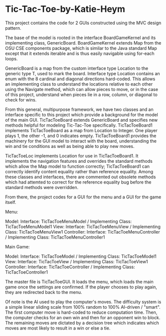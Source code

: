 # Tic-Tac-Toe-by-Katie-Heym

This project contains the code for 2 GUIs constructed using the MVC design pattern. 

The base of the model is rooted in the interface BoardGameKernel and its implementing class, GenericBoard. BoardGameKernel extends Map from the OSU CSE components package, which is similar to the Java standard Map except that it extends iterable and is thus easily navigable using for-each loops.

GenericBoard is a map from the custom interface type Location to the generic type T, used to mark the board. Interface type Location contains an enum with the 8 cardinal and diagonal directions hard-coded. This allows an implementing class to understand the locations relative to each other using the Navigate method, which can allow pieces to move, or in the case of this project, understand when pieces lie in a row, column, or diagonal to check for wins.

From this general, multipurpose framework, we have two classes and an interface specific to this project which provide a background for the model of the main GUI. TicTacToeBoard extends GenericBoard and specifies new methods helpful for modeling Tic-Tac-Toe specifically. TicTacToeBoard1 implements TicTacToeBoard as a map from Location to Integer. One player plays 1, the other -1, and 0 indicates empty. TicTacToeBoard1 provides the machinery for the GUI model to interact with the board, understanding the win and tie conditions as well as being able to play new moves.

TicTacToeLoc implements Location for use in TicTacToeBoard1. It implements the navigation features and overrides the standard methods which allow the Map model to function correctly; TicTacToeBoard1 can correctly identify content equality rather than reference equality. Among these classes and interfaces, there are commented out obsolete methods which had attemted to correct for the reference equality bug before the standard methods were overridden.

From there, the project codes for a GUI for the menu and a GUI for the game itself.

Menu:

Model: 
Interface: TicTacToeMenuModel / Implementing Class: TicTacToeMenuModel1
View:
Interface: TicTacToeMenuView / Implementing Class: TicTacToeMenuView1
Controller:
Interface: TicTacToeMenuController / Implementing Class: TicTacToeMenuController1

Main Game:

Model: 
Interface: TicTacToeModel / Implementing Class: TicTacToeModel1
View:
Interface: TicTacToeView / Implementing Class: TicTacToeView1
Controller:
Interface: TicTacToeController / Implementing Class: TicTacToeController1

The master file is TicTacToeGUI. It loads the menu, which loads the main game once the settings are confirmed. If the player chooses to play again, they are redirected back to the menu.

Of note is the AI used to play the computer's moves. The difficulty system is a simple linear sliding scale from 100% random to 100% AI-driven / "smart". The first computer move is hard-coded to reduce computation time. Then, the computer checks for an own win and then for an opponent win to block. The remaining moves are dictated by a decision tree which indicates which moves are most likely to result in a win or else a tie.
